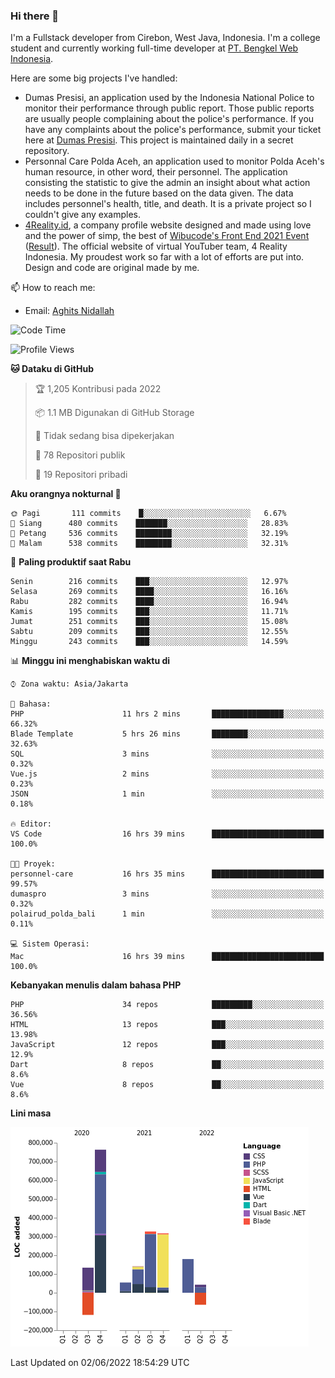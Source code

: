 ### Hi there 👋
I'm a Fullstack developer from Cirebon, West Java, Indonesia. I'm a college student and currently working full-time developer at [PT. Bengkel Web Indonesia](https://github.com/PT-Bengkel-Web-Indonesia).

Here are some big projects I've handled:
- Dumas Presisi, an application used by the Indonesia National Police to monitor their performance through public report. Those public reports are usually people complaining about the police's performance. If you have any complaints about the police's performance, submit your ticket here at [Dumas Presisi](https://dumaspresisi.polri.go.id/dumaspro). This project is maintained daily in a secret repository.
- Personnal Care Polda Aceh, an application used to monitor Polda Aceh's human resource, in other word, their personnel. The application consisting the statistic to give the admin an insight about what action needs to be done in the future based on the data given. The data includes personnel's health, title, and death. It is a private project so I couldn't give any examples.
- [4Reality.id](https://4reality.id), a company profile website designed and made using love and the power of simp, the best of [Wibucode's Front End 2021 Event](https://github.com/wibucode02/submision-event-frontend-2021) ([Result](https://github.com/wibucode02/top-5-pemenang-event-front-end-wibucode-2021)). The official website of virtual YouTuber team, 4 Reality Indonesia. My proudest work so far with a lot of efforts are put into. Design and code are original made by me.

📫 How to reach me:
- Email: [Aghits Nidallah](mailto:yourlovelydev@gmail.com)

<!--START_SECTION:waka-->
![Code Time](http://img.shields.io/badge/Code%20Time-0%20secs-blue)

![Profile Views](http://img.shields.io/badge/Profil%20dilihat-2-blue)

**🐱 Dataku di GitHub** 

> 🏆 1,205 Kontribusi pada 2022
 > 
> 📦 1.1 MB Digunakan di GitHub Storage 
 > 
> 🚫 Tidak sedang bisa dipekerjakan
 > 
> 📜 78 Repositori publik 
 > 
> 🔑 19 Repositori pribadi  
 > 
**Aku orangnya nokturnal 🦉** 

```text
🌞 Pagi       111 commits    █░░░░░░░░░░░░░░░░░░░░░░░░   6.67% 
🌆 Siang      480 commits    ███████░░░░░░░░░░░░░░░░░░   28.83% 
🌃 Petang     536 commits    ████████░░░░░░░░░░░░░░░░░   32.19% 
🌙 Malam      538 commits    ████████░░░░░░░░░░░░░░░░░   32.31%

```
📅 **Paling produktif saat Rabu** 

```text
Senin        216 commits    ███░░░░░░░░░░░░░░░░░░░░░░   12.97% 
Selasa       269 commits    ████░░░░░░░░░░░░░░░░░░░░░   16.16% 
Rabu         282 commits    ████░░░░░░░░░░░░░░░░░░░░░   16.94% 
Kamis        195 commits    ███░░░░░░░░░░░░░░░░░░░░░░   11.71% 
Jumat        251 commits    ███░░░░░░░░░░░░░░░░░░░░░░   15.08% 
Sabtu        209 commits    ███░░░░░░░░░░░░░░░░░░░░░░   12.55% 
Minggu       243 commits    ███░░░░░░░░░░░░░░░░░░░░░░   14.59%

```


📊 **Minggu ini menghabiskan waktu di** 

```text
⌚︎ Zona waktu: Asia/Jakarta

💬 Bahasa: 
PHP                      11 hrs 2 mins       ████████████████░░░░░░░░░   66.32% 
Blade Template           5 hrs 26 mins       ████████░░░░░░░░░░░░░░░░░   32.63% 
SQL                      3 mins              ░░░░░░░░░░░░░░░░░░░░░░░░░   0.32% 
Vue.js                   2 mins              ░░░░░░░░░░░░░░░░░░░░░░░░░   0.23% 
JSON                     1 min               ░░░░░░░░░░░░░░░░░░░░░░░░░   0.18%

🔥 Editor: 
VS Code                  16 hrs 39 mins      █████████████████████████   100.0%

🐱‍💻 Proyek: 
personnel-care           16 hrs 35 mins      █████████████████████████   99.57% 
dumaspro                 3 mins              ░░░░░░░░░░░░░░░░░░░░░░░░░   0.32% 
polairud_polda_bali      1 min               ░░░░░░░░░░░░░░░░░░░░░░░░░   0.11%

💻 Sistem Operasi: 
Mac                      16 hrs 39 mins      █████████████████████████   100.0%

```

**Kebanyakan menulis dalam bahasa PHP** 

```text
PHP                      34 repos            █████████░░░░░░░░░░░░░░░░   36.56% 
HTML                     13 repos            ███░░░░░░░░░░░░░░░░░░░░░░   13.98% 
JavaScript               12 repos            ███░░░░░░░░░░░░░░░░░░░░░░   12.9% 
Dart                     8 repos             ██░░░░░░░░░░░░░░░░░░░░░░░   8.6% 
Vue                      8 repos             ██░░░░░░░░░░░░░░░░░░░░░░░   8.6%

```


**Lini masa**

![Chart not found](https://raw.githubusercontent.com/NikarashiHatsu/NikarashiHatsu/master/charts/bar_graph.png) 


 Last Updated on 02/06/2022 18:54:29 UTC
<!--END_SECTION:waka-->
